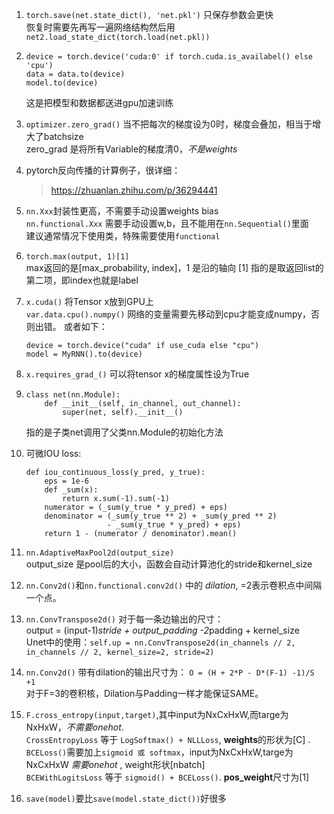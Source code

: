 1. `torch.save(net.state_dict(), 'net.pkl')` 只保存参数会更快   
恢复时需要先再写一遍网络结构然后用 `net2.load_state_dict(torch.load(net.pkl))`
2.  ```
	device = torch.device('cuda:0' if torch.cuda.is_availabel() else 'cpu')   
	data = data.to(device)   
    model.to(device)
    ```
    这是把模型和数据都送进gpu加速训练
3.  `optimizer.zero_grad()` 当不把每次的梯度设为0时，梯度会叠加，相当于增大了batchsize   
	zero_grad 是将所有Variable的梯度清0，*不是weights*
4.  pytorch反向传播的计算例子，很详细：   
    > https://zhuanlan.zhihu.com/p/36294441
5.  `nn.Xxx`封装性更高，不需要手动设置weights bias   
	`nn.functional.Xxx` 需要手动设置w,b，且不能用在`nn.Sequential()`里面   
	建议通常情况下使用类，特殊需要使用`functional`
6.  `torch.max(output, 1)[1]`   
	max返回的是[max_probability, index]，1 是沿的轴向
	[1] 指的是取返回list的第二项，即index也就是label   
7.  `x.cuda()` 将Tensor x放到GPU上   
	`var.data.cpu().numpy()` 网络的变量需要先移动到cpu才能变成numpy，否则出错。
	或者如下：   
	```
	device = torch.device("cuda" if use_cuda else "cpu")
	model = MyRNN().to(device)
	```

8.  `x.requires_grad_()` 可以将tensor x的梯度属性设为True
9.  ``` 
	class net(nn.Module):
		def __init__(self, in_channel, out_channel):
        	super(net, self).__init__()
	```
	指的是子类net调用了父类nn.Module的初始化方法
10. 可微IOU loss:
	```
	def iou_continuous_loss(y_pred, y_true):
    	eps = 1e-6
    	def _sum(x):
    		return x.sum(-1).sum(-1)
    	numerator = (_sum(y_true * y_pred) + eps)
    	denominator = (_sum(y_true ** 2) + _sum(y_pred ** 2)
                  	  - _sum(y_true * y_pred) + eps)
    	return 1 - (numerator / denominator).mean()
    ```
11. `nn.AdaptiveMaxPool2d(output_size)`   
	output_size 是pool后的大小，函数会自动计算池化的stride和kernel_size
12. `nn.Conv2d()`和`nn.functional.conv2d()` 中的 *dilation*, =2表示卷积点中间隔一个点。
13. `nn.ConvTranspose2d()` 对于每一条边输出的尺寸：   
	output = (input-1)*stride + output_padding -2*padding + kernel_size   
	Unet中的使用：`self.up = nn.ConvTranspose2d(in_channels // 2, in_channels // 2, kernel_size=2, stride=2)`
14. `nn.Conv2d()` 带有dilation的输出尺寸为： `O = (H + 2*P - D*(F-1) -1)/S +1`   
	对于F=3的卷积核，Dilation与Padding一样才能保证SAME。
15. `F.cross_entropy(input,target)`,其中input为NxCxHxW,而targe为NxHxW，*不需要onehot*.   
	`CrossEntropyLoss` 等于 `LogSoftmax() + NLLLoss`, **weights**的形状为[C] .    
	`BCELoss()`需要加上`sigmoid 或 softmax`，input为NxCxHxW,targe为NxCxHxW *需要onehot* , weight形状[nbatch]   
	`BCEWithLogitsLoss` 等于 `sigmoid() + BCELoss()`. **pos_weight**尺寸为[1]
	
16. `save(model)`要比`save(model.state_dict())`好很多